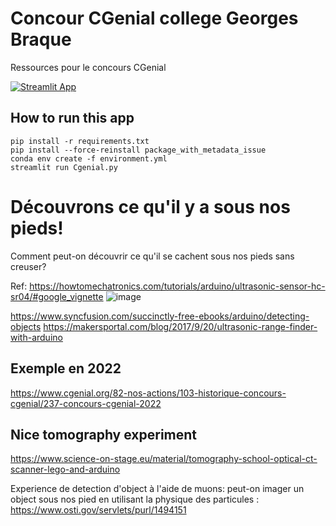 # Concour **CGenial** college Georges Braque
Ressources pour le concours CGenial


[![Streamlit App](https://static.streamlit.io/badges/streamlit_badge_black_white.svg)](https://benjmy-cgenial-gbraque--cgenial-dr0nx8.streamlit.app/)


## How to run this app
```
pip install -r requirements.txt
pip install --force-reinstall package_with_metadata_issue
conda env create -f environment.yml
streamlit run Cgenial.py
```

# Découvrons ce qu'il y a sous nos pieds!

Comment peut-on découvrir ce qu'il se cachent sous nos pieds sans creuser?

Ref: https://howtomechatronics.com/tutorials/arduino/ultrasonic-sensor-hc-sr04/#google_vignette
![image](https://user-images.githubusercontent.com/36472081/224283020-06c7f69b-24b1-4fa3-8eda-b2cdb3d81f88.png)

https://www.syncfusion.com/succinctly-free-ebooks/arduino/detecting-objects
https://makersportal.com/blog/2017/9/20/ultrasonic-range-finder-with-arduino

## Exemple en 2022
https://www.cgenial.org/82-nos-actions/103-historique-concours-cgenial/237-concours-cgenial-2022


## Nice tomography experiment

https://www.science-on-stage.eu/material/tomography-school-optical-ct-scanner-lego-and-arduino

Experience de detection d'object à l'aide de muons: peut-on imager un object sous nos pied en utilisant la physique des particules : https://www.osti.gov/servlets/purl/1494151
